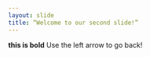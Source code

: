 ```yaml
---
layout: slide
title: “Welcome to our second slide!”
---
```

**this is bold**
Use the left arrow to go back!
